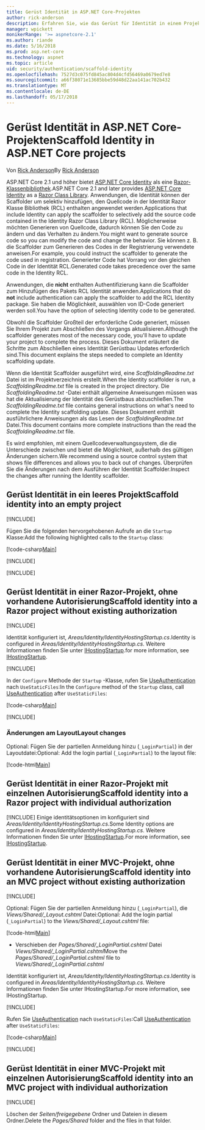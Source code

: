 ```yaml
---
title: Gerüst Identität in ASP.NET Core-Projekten
author: rick-anderson
description: Erfahren Sie, wie das Gerüst für Identität in einem Projekt auf ASP.NET Core erstellen.
manager: wpickett
monikerRange: '>= aspnetcore-2.1'
ms.author: riande
ms.date: 5/16/2018
ms.prod: asp.net-core
ms.technology: aspnet
ms.topic: article
uid: security/authentication/scaffold-identity
ms.openlocfilehash: 7527d3c075fd845ac804d4cfd56469a0679ed7e8
ms.sourcegitcommit: a66f38071e13685bbe59d48d22aa141ac702b432
ms.translationtype: MT
ms.contentlocale: de-DE
ms.lasthandoff: 05/17/2018
---
```

# <a name="scaffold-identity-in-aspnet-core-projects"></a><span data-ttu-id="9689b-103">Gerüst Identität in ASP.NET Core-Projekten</span><span class="sxs-lookup"><span data-stu-id="9689b-103">Scaffold Identity in ASP.NET Core projects</span></span>

<span data-ttu-id="9689b-104">Von [Rick Anderson](https://twitter.com/RickAndMSFT)</span><span class="sxs-lookup"><span data-stu-id="9689b-104">By [Rick Anderson](https://twitter.com/RickAndMSFT)</span></span>

<span data-ttu-id="9689b-105">ASP.NET Core 2.1 und höher bietet [ASP.NET Core Identity](xref:security/authentication/identity) als eine [Razor-Klassenbibliothek](xref:mvc/razor-pages/ui-class).</span><span class="sxs-lookup"><span data-stu-id="9689b-105">ASP.NET Core 2.1 and later provides [ASP.NET Core Identity](xref:security/authentication/identity) as a [Razor Class Library](xref:mvc/razor-pages/ui-class).</span></span> <span data-ttu-id="9689b-106">Anwendungen, die Identität können der Scaffolder um selektiv hinzufügen, den Quellcode in der Identität Razor Klasse Bibliothek (RCL) enthalten angewendet werden.</span><span class="sxs-lookup"><span data-stu-id="9689b-106">Applications that include Identity can apply the scaffolder to selectively add the source code contained in the Identity Razor Class Library (RCL).</span></span> <span data-ttu-id="9689b-107">Möglicherweise möchten Generieren von Quellcode, dadurch können Sie den Code zu ändern und das Verhalten zu ändern.</span><span class="sxs-lookup"><span data-stu-id="9689b-107">You might want to generate source code so you can modify the code and change the behavior.</span></span> <span data-ttu-id="9689b-108">Sie können z. B. die Scaffolder zum Generieren des Codes in der Registrierung verwendete anweisen.</span><span class="sxs-lookup"><span data-stu-id="9689b-108">For example, you could instruct the scaffolder to generate the code used in registration.</span></span> <span data-ttu-id="9689b-109">Generierter Code hat Vorrang vor den gleichen Code in der Identität RCL.</span><span class="sxs-lookup"><span data-stu-id="9689b-109">Generated code takes precedence over the same code in the Identity RCL.</span></span>

<span data-ttu-id="9689b-110">Anwendungen, die **nicht** enthalten Authentifizierung kann die Scaffolder zum Hinzufügen des Pakets RCL Identität anwenden.</span><span class="sxs-lookup"><span data-stu-id="9689b-110">Applications that do **not** include authentication can apply the scaffolder to add the RCL Identity package.</span></span> <span data-ttu-id="9689b-111">Sie haben die Möglichkeit, auswählen von ID-Code generiert werden soll.</span><span class="sxs-lookup"><span data-stu-id="9689b-111">You have the option of selecting Identity code to be generated.</span></span>

<span data-ttu-id="9689b-112">Obwohl die Scaffolder Großteil der erforderliche Code generiert, müssen Sie Ihrem Projekt zum Abschließen des Vorgangs aktualisieren.</span><span class="sxs-lookup"><span data-stu-id="9689b-112">Although the scaffolder generates most of the necessary code, you'll have to update your project to complete the process.</span></span> <span data-ttu-id="9689b-113">Dieses Dokument erläutert die Schritte zum Abschließen eines Identität Gerüstbau Updates erforderlich sind.</span><span class="sxs-lookup"><span data-stu-id="9689b-113">This document explains the steps needed to complete an Identity scaffolding update.</span></span>

<span data-ttu-id="9689b-114">Wenn die Identität Scaffolder ausgeführt wird, eine *ScaffoldingReadme.txt* Datei ist im Projektverzeichnis erstellt.</span><span class="sxs-lookup"><span data-stu-id="9689b-114">When the Identity scaffolder is run, a *ScaffoldingReadme.txt* file is created in the project directory.</span></span> <span data-ttu-id="9689b-115">Die *ScaffoldingReadme.txt* -Datei enthält allgemeine Anweisungen müssen was hat die Aktualisierung der Identität des Gerüstbaus abzuschließen.</span><span class="sxs-lookup"><span data-stu-id="9689b-115">The *ScaffoldingReadme.txt* file contains general instructions on what's need to complete the Identity scaffolding update.</span></span> <span data-ttu-id="9689b-116">Dieses Dokument enthält ausführlichere Anweisungen als das Lesen der *ScaffoldingReadme.txt* Datei.</span><span class="sxs-lookup"><span data-stu-id="9689b-116">This document contains more complete instructions than the read the *ScaffoldingReadme.txt* file.</span></span>

<span data-ttu-id="9689b-117">Es wird empfohlen, mit einem Quellcodeverwaltungssystem, die die Unterschiede zwischen und bietet die Möglichkeit, außerhalb des gültigen Änderungen sichern.</span><span class="sxs-lookup"><span data-stu-id="9689b-117">We recommend using a source control system that shows file differences and allows you to back out of changes.</span></span> <span data-ttu-id="9689b-118">Überprüfen Sie die Änderungen nach dem Ausführen der Identität Scaffolder.</span><span class="sxs-lookup"><span data-stu-id="9689b-118">Inspect the changes after running the Identity scaffolder.</span></span>

## <a name="scaffold-identity-into-an-empty-project"></a><span data-ttu-id="9689b-119">Gerüst Identität in ein leeres Projekt</span><span class="sxs-lookup"><span data-stu-id="9689b-119">Scaffold identity into an empty project</span></span>

[!INCLUDE[](~/includes/scaffold-identity/id-scaffold-dlg.md)]

<span data-ttu-id="9689b-120">Fügen Sie die folgenden hervorgehobenen Aufrufe an die `Startup` Klasse:</span><span class="sxs-lookup"><span data-stu-id="9689b-120">Add the following highlighted calls to the `Startup` class:</span></span>

[!code-csharp[Main](scaffold-identity/sample/StartupEmpty.cs?name=snippet1&highlight=5,20-23)]

[!INCLUDE[](~/includes/scaffold-identity/hsts.md)]

[!INCLUDE[](~/includes/scaffold-identity/migrations.md)]

## <a name="scaffold-identity-into-a-razor-project-without-existing-authorization"></a><span data-ttu-id="9689b-121">Gerüst Identität in einer Razor-Projekt, ohne vorhandene Autorisierung</span><span class="sxs-lookup"><span data-stu-id="9689b-121">Scaffold identity into a Razor project without existing authorization</span></span>

<!--
set projNam=RPnoAuth
set projType=razor
set version=2.1.0-rc1-final

dotnet new %projType% -o %projNam%
cd %projNam%
dotnet add package Microsoft.VisualStudio.Web.CodeGeneration.Design -v %version%
dotnet restore
dotnet aspnet-codegenerator identity --useDefaultUI
dotnet ef migrations add CreateIdentitySchema
dotnet ef database update
-->

[!INCLUDE[](~/includes/scaffold-identity/id-scaffold-dlg.md)]

<span data-ttu-id="9689b-122">Identität konfiguriert ist, *Areas/Identity/IdentityHostingStartup.cs*.</span><span class="sxs-lookup"><span data-stu-id="9689b-122">Identity is configured in *Areas/Identity/IdentityHostingStartup.cs*.</span></span> <span data-ttu-id="9689b-123">Weitere Informationen finden Sie unter [IHostingStartup](xref:fundamentals/configuration/platform-specific-configuration).</span><span class="sxs-lookup"><span data-stu-id="9689b-123">for more information, see [IHostingStartup](xref:fundamentals/configuration/platform-specific-configuration).</span></span>

[!INCLUDE[](~/includes/scaffold-identity/migrations.md)]

<span data-ttu-id="9689b-124">In der `Configure` Methode der `Startup` -Klasse, rufen Sie [UseAuthentication](https://docs.microsoft.com/en-us/dotnet/api/microsoft.aspnetcore.builder.authappbuilderextensions.useauthentication?view=aspnetcore-2.0#Microsoft_AspNetCore_Builder_AuthAppBuilderExtensions_UseAuthentication_Microsoft_AspNetCore_Builder_IApplicationBuilder_) nach `UseStaticFiles`:</span><span class="sxs-lookup"><span data-stu-id="9689b-124">In the `Configure` method of the `Startup` class, call [UseAuthentication](https://docs.microsoft.com/en-us/dotnet/api/microsoft.aspnetcore.builder.authappbuilderextensions.useauthentication?view=aspnetcore-2.0#Microsoft_AspNetCore_Builder_AuthAppBuilderExtensions_UseAuthentication_Microsoft_AspNetCore_Builder_IApplicationBuilder_) after `UseStaticFiles`:</span></span>

[!code-csharp[Main](scaffold-identity/sample/StartupRPnoAuth.cs?name=snippet1&highlight=29)]

[!INCLUDE[](~/includes/scaffold-identity/hsts.md)]

### <a name="layout-changes"></a><span data-ttu-id="9689b-125">Änderungen am Layout</span><span class="sxs-lookup"><span data-stu-id="9689b-125">Layout changes</span></span>

<span data-ttu-id="9689b-126">Optional: Fügen Sie der partiellen Anmeldung hinzu (`_LoginPartial`) in der Layoutdatei:</span><span class="sxs-lookup"><span data-stu-id="9689b-126">Optional: Add the login partial (`_LoginPartial`) to the layout file:</span></span>

[!code-html[Main](scaffold-identity/sample/_Layout.cshtml?highlight=37)]

## <a name="scaffold-identity-into-a-razor-project-with-individual-authorization"></a><span data-ttu-id="9689b-127">Gerüst Identität in einer Razor-Projekt mit einzelnen Autorisierung</span><span class="sxs-lookup"><span data-stu-id="9689b-127">Scaffold identity into a Razor project with individual authorization</span></span>

<!--
dotnet new razor -au Individual -o RPauth
cd RPauth
dotnet add package Microsoft.VisualStudio.Web.CodeGeneration.Design -v "2.1.0-rc1-final"
dotnet restore
dotnet aspnet-codegenerator identity -dc RPauth.Data.ApplicationDbContext --files Account.Register
-->

[!INCLUDE[](~/includes/scaffold-identity/id-scaffold-dlg-auth.md)]
<span data-ttu-id="9689b-128">Einige identitätsoptionen im konfiguriert sind *Areas/Identity/IdentityHostingStartup.cs*.</span><span class="sxs-lookup"><span data-stu-id="9689b-128">Some Identity options are configured in *Areas/Identity/IdentityHostingStartup.cs*.</span></span> <span data-ttu-id="9689b-129">Weitere Informationen finden Sie unter [IHostingStartup](xref:fundamentals/configuration/platform-specific-configuration).</span><span class="sxs-lookup"><span data-stu-id="9689b-129">For more information, see [IHostingStartup](xref:fundamentals/configuration/platform-specific-configuration).</span></span>

## <a name="scaffold-identity-into-an-mvc-project-without-existing-authorization"></a><span data-ttu-id="9689b-130">Gerüst Identität in einer MVC-Projekt, ohne vorhandene Autorisierung</span><span class="sxs-lookup"><span data-stu-id="9689b-130">Scaffold identity into an MVC project without existing authorization</span></span>

<!--
set projNam=MvcNoAuth
set projType=mvc
set version=2.1.0-rc1-final

dotnet new %projType% -o %projNam%
cd %projNam%
dotnet add package Microsoft.VisualStudio.Web.CodeGeneration.Design -v %version%
dotnet restore
dotnet aspnet-codegenerator identity --useDefaultUI
dotnet ef migrations add CreateIdentitySchema
dotnet ef database update
-->

[!INCLUDE[](~/includes/scaffold-identity/id-scaffold-dlg.md)]

<span data-ttu-id="9689b-131">Optional: Fügen Sie der partiellen Anmeldung hinzu (`_LoginPartial`), die *Views/Shared/_Layout.cshtml* Datei:</span><span class="sxs-lookup"><span data-stu-id="9689b-131">Optional: Add the login partial (`_LoginPartial`) to the *Views/Shared/_Layout.cshtml* file:</span></span>

[!code-html[Main](scaffold-identity/sample/_LayoutMvc.cshtml?highlight=37)]

* <span data-ttu-id="9689b-132">Verschieben der *Pages/Shared/_LoginPartial.cshtml* Datei *Views/Shared/_LoginPartial.cshtml*</span><span class="sxs-lookup"><span data-stu-id="9689b-132">Move the *Pages/Shared/_LoginPartial.cshtml* file to *Views/Shared/_LoginPartial.cshtml*</span></span>

<span data-ttu-id="9689b-133">Identität konfiguriert ist, *Areas/Identity/IdentityHostingStartup.cs*.</span><span class="sxs-lookup"><span data-stu-id="9689b-133">Identity is configured in *Areas/Identity/IdentityHostingStartup.cs*.</span></span> <span data-ttu-id="9689b-134">Weitere Informationen finden Sie unter IHostingStartup.</span><span class="sxs-lookup"><span data-stu-id="9689b-134">For more information, see IHostingStartup.</span></span>

[!INCLUDE[](~/includes/scaffold-identity/migrations.md)]

<span data-ttu-id="9689b-135">Rufen Sie [UseAuthentication](https://docs.microsoft.com/en-us/dotnet/api/microsoft.aspnetcore.builder.authappbuilderextensions.useauthentication?view=aspnetcore-2.0#Microsoft_AspNetCore_Builder_AuthAppBuilderExtensions_UseAuthentication_Microsoft_AspNetCore_Builder_IApplicationBuilder_) nach `UseStaticFiles`:</span><span class="sxs-lookup"><span data-stu-id="9689b-135">Call [UseAuthentication](https://docs.microsoft.com/en-us/dotnet/api/microsoft.aspnetcore.builder.authappbuilderextensions.useauthentication?view=aspnetcore-2.0#Microsoft_AspNetCore_Builder_AuthAppBuilderExtensions_UseAuthentication_Microsoft_AspNetCore_Builder_IApplicationBuilder_) after `UseStaticFiles`:</span></span>

[!code-csharp[Main](scaffold-identity/sample/StartupMvcNoAuth.cs?name=snippet1&highlight=23)]

[!INCLUDE[](~/includes/scaffold-identity/hsts.md)]

## <a name="scaffold-identity-into-an-mvc-project-with-individual-authorization"></a><span data-ttu-id="9689b-136">Gerüst Identität in einer MVC-Projekt mit einzelnen Autorisierung</span><span class="sxs-lookup"><span data-stu-id="9689b-136">Scaffold identity into an MVC project with individual authorization</span></span>

<!--
dotnet new mvc -au Individual -o MvcAuth
cd MvcAuth
dotnet add package Microsoft.VisualStudio.Web.CodeGeneration.Design -v "2.1.0-rc1-final"
dotnet restore
dotnet aspnet-codegenerator identity -dc MvcAuth.Data.ApplicationDbContext --files Account.Register
-->

[!INCLUDE[](~/includes/scaffold-identity/id-scaffold-dlg-auth.md)]

<span data-ttu-id="9689b-137">Löschen der *Seiten/freigegebene* Ordner und Dateien in diesem Ordner.</span><span class="sxs-lookup"><span data-stu-id="9689b-137">Delete the *Pages/Shared* folder and the files in that folder.</span></span>
